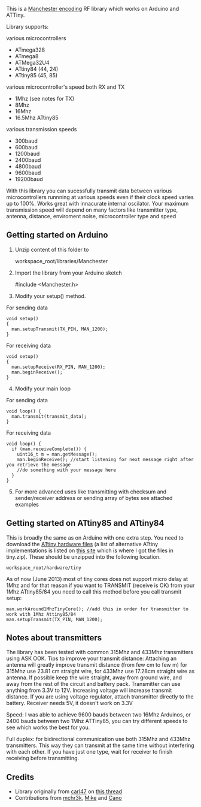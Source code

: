 This is a [Manchester encoding](http://en.wikipedia.org/wiki/Manchester_code) RF library which works on Arduino and ATTiny.

Library supports:

various microcontrollers 
* ATmega328
* ATmega8
* ATMega32U4
* ATtiny84 (44, 24)
* ATtiny85 (45, 85)

various microcontroller's speed both RX and TX
* 1Mhz (see notes for TX)
* 8Mhz
* 16Mhz
* 16.5Mhz ATtiny85

various transmission speeds
* 300baud
* 600baud
* 1200baud
* 2400baud
* 4800baud
* 9600baud
* 19200baud

With this library you can sucessfully transmit data between various microcontrollers 
runnning at various speeds even if their clock speed varies up to 100%. 
Works great with innacurate internal oscilator.
Your maximum transmission speed will depend on many factors like transmitter type, 
antenna, distance, enviroment noise, microcontroller type and speed

Getting started on Arduino
------

1) Unzip content of this folder to 

    workspace_root/libraries/Manchester
    
2) Import the library from your Arduino sketch

    #include <Manchester.h>
    
3) Modify your setup() method.

For sending data

    void setup()
    {
      man.setupTransmit(TX_PIN, MAN_1200);
    }

For receiving data
    
    void setup()
    {
      man.setupReceive(RX_PIN, MAN_1200);
      man.beginReceive();
    }
    
4) Modify your main loop

For sending data

    void loop() {
      man.transmit(transmit_data);
    }
  
For receiving data

    void loop() {
      if (man.receiveComplete()) {
        uint16_t m = man.getMessage();
        man.beginReceive(); //start listening for next message right after you retrieve the message
        //do something with your message here
      }
    }  
  
5) For more advanced uses like transmitting with checksum and sender/receiver address or sending array of bytes see attached examples  
    
Getting started on ATtiny85 and ATtiny84
------

This is broadly the same as on Arduino with one extra step. You need to download the 
[ATtiny hardware files](https://github.com/downloads/mchr3k/arduino-libs-manchester/tiny.zip) (a list of
alternative ATtiny implementations is listed on [this site](http://code.google.com/p/arduino-tiny/) which
is where I got the files in tiny.zip).
These should be unzipped into the following location.

    workspace_root/hardware/tiny
    
As of now (June 2013) most of tiny cores does not support micro delay at 1Mhz and for that reason
if you want to TRANSMIT (receive is OK) from your 1Mhz ATtiny85/84 you need to call this method
before you call transmit setup:

    man.workAround1MhzTinyCore(); //add this in order for transmitter to work with 1Mhz Attiny85/84
    man.setupTransmit(TX_PIN, MAN_1200);

Notes about transmitters
------

The library has been tested with common 315Mhz and 433Mhz transmitters using ASK OOK.
Tips to improve your transmit distance:
Attaching an antenna will greatly improve transmit distance (from few cm to few m)
for 315Mhz use 23.81 cm straight wire, for 433Mhz use 17.28cm straight wire as antenna.
If possible keep the wire straight, away from ground wire, and away from the rest of the circuit
and battery pack.
Transmitter can use anything from 3.3V to 12V. Increasing voltage will increase transmit
distance. If you are using voltage regulator, attach transmitter directly to the battery.
Receiver needs 5V, it doesn't work on 3.3V

Speed: I was able to achieve 9600 bauds between two 16Mhz Arduinos, 
or 2400 bauds between two 1Mhz ATTiny85, you can try different speeds to see which works 
the best for you.

Full duplex: for bidirectional communication use both 315Mhz and 433Mhz transmitters.
This way they can transmit at the same time without interfering with each other. If you have 
just one type, wait for receiver to finish receiving before transmitting. 

Credits
------

* Library originally from [carl47](http://arduino.cc/forum/index.php?action=profile;u=14566) on 
[this thread](http://arduino.cc/forum/index.php/topic,63755.0.html)
* Contributions from [mchr3k](http://mchr3k-arduino.blogspot.com/), 
[Mike](https://github.com/MichaelBell/Arduino-sketches) and
[Cano](https://github.com/cano64)
